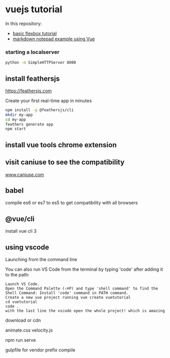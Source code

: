 # vuejs tutorial

In this repository:
- [basic flexbox tutorial](./flexbox/README.md)
- [markdown notepad example using Vue](./markdownNotepad/README.md)



### starting a localserver
```bash
python -m SimpleHTTPServer 8000
```

## install feathersjs
https://feathersjs.com

Create your first real-time app in minutes

```bash
npm install -g @feathersjs/cli
mkdir my-app
cd my-app
feathers generate app
npm start
```

## install vue tools chrome extension

## visit caniuse to see the compatibility
www.caniuse.com

## babel
compile es6 or es7 to es5 to get compatibility with all browsers

## @vue/cli
install vue cli 3

## using vscode
Launching from the command line

You can also run VS Code from the terminal by typing 'code' after adding it to the path:

    Launch VS Code.
    Open the Command Palette (⇧⌘P) and type 'shell command' to find the Shell Command: Install 'code' command in PATH command.
    Create a new vue project running vue create vuetutorial
    cd vuetutorial
    code . 
    with the last line the vscode open the whole project! which is amazing
    

download or cdn

animate.css
velocity.js


npm run serve

gulpfile for vendor prefix compile
